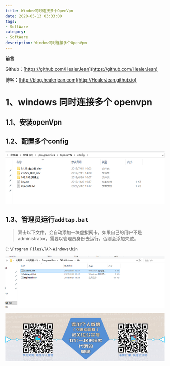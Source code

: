 ```yaml
---
title: Window同时连接多个OpenVpn
date: 2020-05-13 03:33:00
tags: 
- SoftWare
category: 
- SoftWare
description: Window同时连接多个OpenVpn
---
```


**前言**     

 Github：[https://github.com/HealerJean](https://github.com/HealerJean)         

 博客：[http://blog.healerjean.com](http://HealerJean.github.io)          



# 1、windows 同时连接多个 openvpn

## 1.1、安装openVpn



## 1.2、配置多个config



![image-20200513093813246](https://raw.githubusercontent.com/HealerJean/HealerJean.github.io/master/blogImages/image-20200513093813246.png)

## 1.3、管理员运行`addtap.bat`

> 双击以下文件，会自动添加一块虚拟网卡，如果自己的用户不是 administrator，需要以管理员身份去运行，否则会添加失败。

```shell
C:\Program Files\TAP-Windows\bin
```





![image-20200513093859670](https://raw.githubusercontent.com/HealerJean/HealerJean.github.io/master/blogImages/image-20200513093859670.png)

































![ContactAuthor](https://raw.githubusercontent.com/HealerJean/HealerJean.github.io/master/assets/img/artical_bottom.jpg)





<link rel="stylesheet" href="https://unpkg.com/gitalk/dist/gitalk.css">

<script src="https://unpkg.com/gitalk@latest/dist/gitalk.min.js"></script> 
<div id="gitalk-container"></div>    
 <script type="text/javascript">
    var gitalk = new Gitalk({
		clientID: `1d164cd85549874d0e3a`,
		clientSecret: `527c3d223d1e6608953e835b547061037d140355`,
		repo: `HealerJean.github.io`,
		owner: 'HealerJean',
		admin: ['HealerJean'],
		id: 'AAAAAAAAAAAAAAA',
    });
    gitalk.render('gitalk-container');
</script> 
